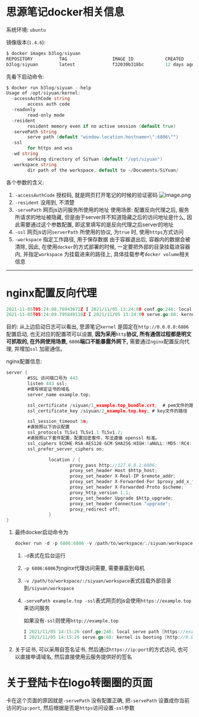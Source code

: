 # 思源笔记docker相关信息

系统环境: `​ubuntu`

镜像版本(`1.4.6`):

```go
$ docker images b3log/siyuan
REPOSITORY          TAG                 IMAGE ID            CREATED             SIZE
b3log/siyuan        latest              f32030b318bc        12 days ago         102MB
```

先看下启动命令:

```go
$ docker run b3log/siyuan --help
Usage of /opt/siyuan/kernel:
  -accessAuthCode string
        access auth code
  -readonly
        read-only mode
  -resident
        resident memory even if no active session (default true)
  -servePath string
        serve path (default "window.location.hostname+\":6806\"")
  -ssl
        for https and wss
  -wd string
        working directory of SiYuan (default "/opt/siyuan")
  -workspace string
        dir path of the workspace, default to ~/Documents/SiYuan/
```

各个参数的含义:

1. `-accessAuthCode` 授权码, 就是网页打开笔记的时候的验证密码
    ![image.png](assets/image-20211105135356-85tzdzx.png)
2. `-resident` 没用到, 不清楚
3. `-servePath` 网页js访问服务所使用的地址
    使用场景: 配置反向代理之后, 服务所请求的地址被隐藏, 但是由于server并不知道隐藏之后的访问地址是什么, 因此需要通过这个参数配置, 即这里填写的是反向代理之后server的地址
4. `-ssl` 网页js访问`serverPath` 所使用的协议, 为`true` 时, 使用`https`方式访问
5. `-workspace` 指定工作路径, 用于保存数据
    由于容器退出后, 容器内的数据会被清除, 因此, 在使用`docker`的方式部署的时候, 一定要把外部的目录挂载进容器内, 并指定`workspace` 为挂载进来的路径上, 具体挂载参考`docker volume`相关信息

---

# nginx配置反向代理

```go
2021-11-05T05:24:08.76943672Z I 2021/11/05 13:24:08 conf.go:246: local serve path [http://127.0.0.1:6806]
2021-11-05T05:24:09.795849118Z I 2021/11/05 13:24:09 serve.go:68: kernel is booting [http://0.0.0.0:6806]
```

目的: 从上边启动日志可以看出, 思源笔记`kernel` 是固定在`http://0.0.0.0:6806`配置启动, 也无对应的配置项可以设置, **因为采用**`http`**协议, 所有通信过程都是明文可抓取的, 在外网使用场景,** `6806`**端口不能暴露外网下,** 需要通过`nginx`配置反向代理, 并增加`ssl` 加密通信。

nginx配置信息:

```go
server {
        #SSL 访问端口号为 443
        listen 443 ssl; 
        #填写绑定证书的域名
        server_name example.top;

        ssl_certificate /siyuan/1_example.top_bundle.crt;  # pem文件的路径
        ssl_certificate_key /siyuan/2_example.top.key; # key文件的路径

        ssl_session_timeout 5m;
        #请按照以下协议配置
        ssl_protocols TLSv1 TLSv1.1 TLSv1.2; 
        #请按照以下套件配置，配置加密套件，写法遵循 openssl 标准。
        ssl_ciphers ECDHE-RSA-AES128-GCM-SHA256:HIGH:!aNULL:!MD5:!RC4:!DHE; 
        ssl_prefer_server_ciphers on;

                location / {
                        proxy_pass http://127.0.0.1:6806;
                        proxy_set_header Host $http_host;
                        proxy_set_header X-Real-IP $remote_addr;
                        proxy_set_header X-Forwarded-For $proxy_add_x_forwarded_for;
                        proxy_set_header X-Forwarded-Proto $scheme;
                        proxy_http_version 1.1;
                        proxy_set_header Upgrade $http_upgrade;
                        proxy_set_header Connection "upgrade";
                        proxy_redirect off;
                }
}
```

1. 最终docker启动命令为
    ```go
    docker run -d -p 6806:6806 -v /path/to/workspace/:/siyuan/workspace  b3log/siyuan  -accessAuthCode xxx -workspace /siyuan/workspace -servePath example.top -ssl
    ```

    1. `-d`表式在后台运行
    2. `-p 6806:6806`为nginx代理访问需要, 需要暴露到母机
    3. `-v /path/to/workspace/:/siyuan/workspace`表式挂载外部目录到`/siyuan/workspace`
    4. `-servePath example.top -ssl`表式网页的js会使用`https://example.top`来访问服务

        如果没有`-ssl`则使用`http://example.top`

        ```go
        I 2021/11/05 14:15:26 conf.go:246: local serve path [https://example.top]
        I 2021/11/05 14:15:26 serve.go:68: kernel is booting [http://0.0.0.0:6806]
        ```
2. 关于证书, 可以采用自签名证书, 然后通过`https://ip:port`的方式访问, 也可以直接申请域名, 然后直接使用云服务提供好的签名

# 关于登陆卡在logo转圈圈的页面

卡在这个页面的原因就是`-servePath` 没有配置正确, 把`-servePath` 设置成你当前访问的`ip:port`, 然后根据是否是`https`访问设置`-ssl`参数
